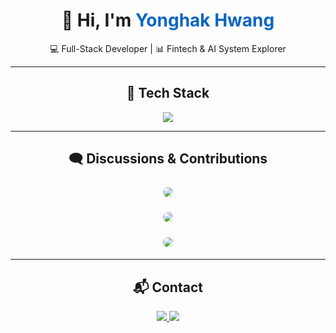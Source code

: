 <!-- 메인 섹션 -->
<div align="center">

  <h1>👋 Hi, I'm <span style="color:#0A66C2;">Yonghak Hwang</span></h1>
  <p>💻 Full-Stack Developer | 📊 Fintech & AI System Explorer</p>

  ---

  ## 🧠 Tech Stack
  <div align="center">
    <!-- 언어 -->
    <img src="https://skillicons.dev/icons?i=java,python,javascript,react,vue,spring,html,css,git,github,mysql,oracle" />
  </div>

  ---

  ## 🗨️ Discussions & Contributions

<!-- 💬 Discussions -->
<div align="center" style="margin-top:20px;">

  <!-- Active Discussions -->
  <img 
    src="https://img.shields.io/github/discussions/YONGHYNG/study?label=💬%20Active%20Discussions&color=4285F4&style=flat&logo=github&logoColor=white"
    style="border-radius: 12px; margin: 5px;"
  />

  <!-- Contributors -->
  <img 
    src="https://img.shields.io/github/contributors/YONGHYNG/study?label=🤝%20Contributors&color=8E44AD&style=flat&logo=github&logoColor=white"
    style="border-radius: 12px; margin: 5px;"
  />

  <!-- Repository Size -->
  <img 
    src="https://img.shields.io/github/repo-size/YONGHYNG/study?label=📦%20Repo%20Size&color=F39C12&style=flat&logo=github&logoColor=white"
    style="border-radius: 12px; margin: 5px;"
  />

</div>

  --- 

  ## 📬 Contact
  <div align="center">
    <a href="mailto:a01025932320@gmail.com">
      <img src="https://img.shields.io/badge/Mail-EA4335?style=for-the-badge&logo=gmail&logoColor=white" />
    </a>
    <a href="https://github.com/YONGHYNG">
      <img src="https://img.shields.io/badge/GitHub-181717?style=for-the-badge&logo=github&logoColor=white" />
    </a>
  </div>

</div>
